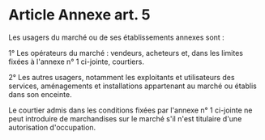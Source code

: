 # Article Annexe art. 5

Les usagers du marché ou de ses établissements annexes sont :

1° Les opérateurs du marché : vendeurs, acheteurs et, dans les limites fixées à l'annexe n° 1 ci-jointe, courtiers.

2° Les autres usagers, notamment les exploitants et utilisateurs des services, aménagements et installations appartenant au marché ou établis dans son enceinte.

Le courtier admis dans les conditions fixées par l'annexe n° 1 ci-jointe ne peut introduire de marchandises sur le marché s'il n'est titulaire d'une autorisation d'occupation.
